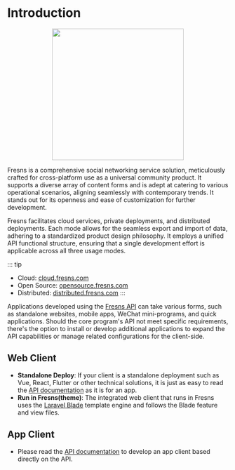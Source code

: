 # Introduction

<p align="center"><img src="https://assets.fresns.com/images/logos/fresns.png" width="300"></p>

Fresns is a comprehensive social networking service solution, meticulously crafted for cross-platform use as a universal community product. It supports a diverse array of content forms and is adept at catering to various operational scenarios, aligning seamlessly with contemporary trends. It stands out for its openness and ease of customization for further development.

Fresns facilitates cloud services, private deployments, and distributed deployments. Each mode allows for the seamless export and import of data, adhering to a standardized product design philosophy. It employs a unified API functional structure, ensuring that a single development effort is applicable across all three usage modes.

::: tip
- Cloud: [cloud.fresns.com](https://cloud.fresns.com)
- Open Source: [opensource.fresns.com](https://opensource.fresns.com)
- Distributed: [distributed.fresns.com](https://distributed.fresns.com)
:::

Applications developed using the [Fresns API](/api/) can take various forms, such as standalone websites, mobile apps, WeChat mini-programs, and quick applications. Should the core program's API not meet specific requirements, there's the option to install or develop additional applications to expand the API capabilities or manage related configurations for the client-side.

## Web Client

- **Standalone Deploy**: If your client is a standalone deployment such as Vue, React, Flutter or other technical solutions, it is just as easy to read the [API documentation](/api/) as it is for an app.
- **Run in Fresns(theme)**: The integrated web client that runs in Fresns uses the [Laravel Blade](https://laravel.com/docs/10.x/blade) template engine and follows the Blade feature and view files.

## App Client

- Please read the [API documentation](/api/) to develop an app client based directly on the API.
